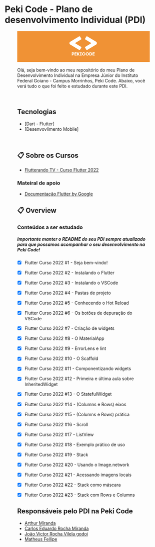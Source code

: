 # Peki Code - Plano de desenvolvimento Individual (PDI)

<figure>

  <img src="pekicode.png" alt="peki_code">

<br>

Olá, seja bem-vindo ao meu repositório do meu Plano de Desenvolvimento Individual na Empresa Júnior do Instituto Federal Goiano - Campus Morrinhos, Peki Code. Abaixo, você verá tudo o que foi feito e estudado durante este PDI.

<br>


## Tecnologias 

* [Dart - Flutter]
* [Desenvovlimento Mobile]

<br>

## :clipboard:  Sobre os Cursos 


* [Flutterando TV - Curso Flutter 2022](https://www.youtube.com/watch?v=Wdn6peqH9ZQ&list=PLlBnICoI-g-fuy5jZiCufhFip1BlBswI7)

### Mateiral de apoio

* [Documentação Flutter by Google](https://docs.flutter.dev/get-started/codelab)
  

## :clipboard: Overview

### Conteúdos a ser estudado
##### Importante manter o README do seu PDI sempre atualizado para que possamos acompanhar o seu desenvolvimento na Peki Code!

- [x] Flutter Curso 2022 #1 - Seja bem-vindo!
- [x] Flutter Curso 2022 #2 - Instalando o Flutter
- [x] Flutter Curso 2022 #3 - Instalando o VSCode
- [x] Flutter Curso 2022 #4 - Pastas de projeto
- [x] Flutter Curso 2022 #5 - Conhecendo o Hot Reload
- [x] Flutter Curso 2022 #6 - Os botões de depuração do VSCode
- [x] Flutter Curso 2022 #7 - Criação de widgets
- [x] Flutter Curso 2022 #8 - O MaterialApp
- [x] Flutter Curso 2022 #9 - ErrorLens e lint
- [x] Flutter Curso 2022 #10 - O Scaffold
- [x] Flutter Curso 2022 #11 - Componentizando widgets
- [x] Flutter Curso 2022 #12 - Primeira e última aula sobre InheritedWidget
- [x] Flutter Curso 2022 #13 - O StatefulWidget
- [x] Flutter Curso 2022 #14 - (Columns e Rows) eixos
- [x] Flutter Curso 2022 #15 - (Columns e Rows) prática
- [x] Flutter Curso 2022 #16 - Scroll
- [x] Flutter Curso 2022 #17 - ListView
- [x] Flutter Curso 2022 #18 - Exemplo prático de uso
- [X] Flutter Curso 2022 #19 - Stack
- [X] Flutter Curso 2022 #20 - Usando o Image.network
- [X] Flutter Curso 2022 #21 - Acessando imagens locais
- [X] Flutter Curso 2022 #22 - Stack como máscara
- [X] Flutter Curso 2022 #23 - Stack com Rows e Columns


## Responsáveis pelo PDI na Peki Code

* [Arthur Miranda](https://github.com/devarthurmiranda)
* [Carlos Eduardo Rocha Miranda](https://github.com/CarlosERM)
* [João Victor Rocha Vilela godoi](https://github.com/Joao-Victor-RVG)
* [Matheus Fellipe](https://github.com/MatheusFellipi)
